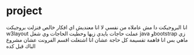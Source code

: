 # project

انا البروجيكت دا مش عاملاه من نفسي لا انا معنديش اي افكار خالص فنزلت بروجيكت w3layout   عملت حاجات بايدي زيها وحطيت الحاجات وي شغل java وbootstrap  زي ماهي بس انا فاهمة تقسيمة كل حاجة عشان انا اشتغلت اقسم الفرونت عشان مشروع الباك قبل كده 
